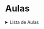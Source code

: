# Aulas

<details>
  <summary>Lista de Aulas</summary><p>
  <ol>
    <li>
        <a href="https://github.com/CakeERP/cakeerp-talent-program-2023/tree/master/code/day_1">Aula 1 - 07-08-2023</a>
        <ul>
            <!-- <li>______</li> -->
        </ul>
    </li>
    <li>
        <a href="https://github.com/CakeERP/cakeerp-talent-program-2023/tree/master/code/day_2">Aula 2 - 08-08-2023</a>
        <ul>
            <!-- <li>______</li> -->
        </ul>
    </li>
    <li>
        <a href="https://github.com/CakeERP/cakeerp-talent-program-2023/tree/master/code/day_2">Aula 3 - 09-08-2023</a>
        <ul>
            <!-- <li>______</li> -->
        </ul>
    </li>
    <li>
        <a href="https://github.com/CakeERP/cakeerp-talent-program-2023/tree/master/code/day_3">Aula 4 - 10-08-2023</a>
        <ul>
            <!-- <li>______</li> -->
        </ul>
    </li>
    <li>
        <a href="https://github.com/CakeERP/cakeerp-talent-program-2023/tree/master/code/day_5">Aula 5 - 11-08-2023</a>
        <ul>
            <!-- <li>______</li> -->
        </ul>
    </li>
 
 </details>
